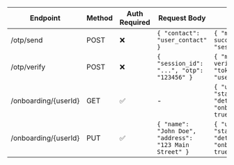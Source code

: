 | Endpoint             | Method | Auth Required | Request Body                                                | Response Body                                          | Description              |
|----------------------|--------|---------------|-------------------------------------------------------------|--------------------------------------------------------|--------------------------|
| /otp/send            | POST   | ❌            | `{ "contact": "user_contact" }`                             | `{ "message": "OTP sent successfully", "session_id": "..." }` | Send OTP                 |
| /otp/verify          | POST   | ❌            | `{ "session_id": "...", "otp": "123456" }`                  | `{ "message": "OTP verified successfully", "token": "...", "user_id": 1 }` | Verify OTP               |
| /onboarding/{userId} | GET    | ✅            | -                                                           | `{ "user_id": 1, "status": "...", "details": { ... }, "onboarding_completed": true }` | Get onboarding details  |
| /onboarding/{userId} | PUT    | ✅            | `{ "name": "John Doe", "address": "123 Main Street" }`      | `{ "user_id": 1, "status": "...", "details": { ... }, "onboarding_completed": true }` | Update onboarding info  |
